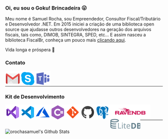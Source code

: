 <!--
![GitHub followers](https://img.shields.io/github/followers/orochasamuel?style=social)
-->
### Oi, eu sou o Goku! Brincadeira 😜

Meu nome é Samuel Rocha, sou Empreendedor, Consultor Fiscal/Tributário e Desenvolvedor .NET. Em 2015 iniciei a criação de uma biblioteca open source que ajudasse outros desenvolvedores na geração dos arquivos fiscais, tais como, DIMOB, SINTEGRA, SPED, etc... E assim nasceu a biblioteca FiscalBr, conheça um pouco mais [clicando aqui](https://github.com/orochasamuel/FiscalBr.NET).

Vida longa e próspera 🖖

### Contato

<a href="mailto:samuelro.net@gmail.com">
  <img align="left" alt="Gmail" width="48px" src="https://raw.githubusercontent.com/orochasamuel/orochasamuel/master/images/social/gmail.svg" />
<a/>
<a href="skype:samueltcskp?chat">
  <img align="left" alt="Skype" width="48px" src="https://raw.githubusercontent.com/orochasamuel/orochasamuel/master/images/social/skype.svg" />
<a/>
<a href="https://teams.microsoft.com/l/chat/0/0?users=samuelro.net@gmail.com">
  <img align="left" alt="Teams" width="48px" src="https://raw.githubusercontent.com/orochasamuel/orochasamuel/master/images/social/teams.svg" />
<a/>

<br />
<br />
  
---

### Kit de Desenvolvimento

<a href="https://visualstudio.microsoft.com/pt-br/vs/">
  <img align="left" alt="Visual Studio" width="48px" src="https://raw.githubusercontent.com/orochasamuel/orochasamuel/master/images/tools/vs-2019.svg" />
<a/>
<a href="https://code.visualstudio.com/">
  <img align="left" alt="Visual Studio Code" width="48px" src="https://raw.githubusercontent.com/orochasamuel/orochasamuel/master/images/tools/vs-code-2019.svg" />
<a/>
<a href="https://azure.microsoft.com/pt-br/">
  <img align="left" alt="Microsoft Azure" width="48px" src="https://raw.githubusercontent.com/orochasamuel/orochasamuel/master/images/tools/microsoft-azure.svg" />
<a/>
<a href="https://docs.microsoft.com/pt-br/dotnet/csharp/">
  <img align="left" alt="C Sharp" width="48px" src="https://raw.githubusercontent.com/orochasamuel/orochasamuel/master/images/tools/c-sharp.svg" />
<a/>
<!--
<img align="left" alt="HTML5" width="48px" src="https://raw.githubusercontent.com/osamueloliveira/osamueloliveira/master/images/tools/html-5.svg" />
<img align="left" alt="CSS3" width="48px" src="https://raw.githubusercontent.com/osamueloliveira/osamueloliveira/master/images/tools/css-3.svg" />
<img align="left" alt="JavaScript" width="48px" src="https://raw.githubusercontent.com/osamueloliveira/osamueloliveira/master/images/tools/javascript.svg" />
<img align="left" alt="NodeJS" width="64px" src="https://raw.githubusercontent.com/osamueloliveira/osamueloliveira/master/images/tools/node-js.svg" />
-->
<a href="https://git-scm.com/">
  <img align="left" alt="Git" width="48px" src="https://raw.githubusercontent.com/orochasamuel/orochasamuel/master/images/tools/git.svg" />
<a/>
<a href="https://github.com/">
  <img align="left" alt="GitHub" width="48px" src="https://raw.githubusercontent.com/orochasamuel/orochasamuel/master/images/tools/github.svg" />
<a/>
<a href="https://www.postgresql.org/">
  <img align="left" alt="PostgreSQL" width="48x" src="https://raw.githubusercontent.com/orochasamuel/orochasamuel/master/images/tools/postgreesql.svg" />
<a/>
<a href="https://ravendb.net/">
  <img align="left" alt="RavenDB" width="128px" src="https://raw.githubusercontent.com/orochasamuel/orochasamuel/master/images/tools/ravendb-logo.png" />
<a/>
<a href="https://www.litedb.org/">
  <img align="left" alt="LiteDB" width="96px" src="https://raw.githubusercontent.com/orochasamuel/orochasamuel/master/images/tools/litedb-logo.svg" />
<a/>

<br />
<br />

---

<img align="left" alt="orochasamuel's Github Stats" src="https://github-readme-stats.vercel.app/api?username=orochasamuel&show_icons=true&hide_border=true" />

<!--
**orochasamuel/orochasamuel** is a ✨ _special_ ✨ repository because its `README.md` (this file) appears on your GitHub profile.

Here are some ideas to get you started:

- 🔭 I’m currently working on ...
- 🌱 I’m currently learning ...
- 👯 I’m looking to collaborate on ...
- 🤔 I’m looking for help with ...
- 💬 Ask me about ...
- 📫 How to reach me: ...
- 😄 Pronouns: ...
- ⚡ Fun fact: ...
-->
